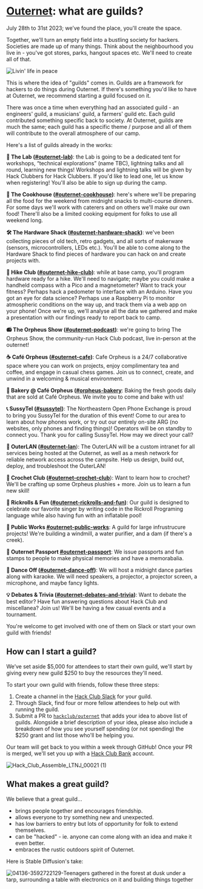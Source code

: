 
# [Outernet](https://outernet.hackclub.com): what are guilds?

July 28th to 31st 2023; we’ve found the place, you'll create the space. 

Together, we'll turn an empty field into a bustling society for hackers. Societies are made up of many things. Think about the neighbourhood you live in - you've got stores, parks, hangout spaces etc. We'll need to create all of that. 

![Livin' life in peace](https://github.com/hackclub/outernet/assets/39828164/195776fb-b447-4325-b2ca-44f890e7080f)

This is where the idea of "guilds" comes in. Guilds are a framework for hackers to do things during Outernet. If there's something you'd like to have at Outernet, we recommend starting a guild focused on it.

There was once a time when everything had an associated guild - an engineers' guild, a musicians' guild, a farmers' guild etc. Each guild contributed something specific back to society. At Outernet, guilds are much the same; each guild has a specific theme / purpose and all of them will contribute to the overall atmosphere of our camp.

Here's a list of guilds already in the works:

**🔬 The Lab ([#outernet-lab](https://hackclub.slack.com/archives/C057ZQL8XKL))**: the Lab is going to be a dedicated tent for workshops, “technical explorations” (name TBC), lightning talks and all round, learning new things! Workshops and lightning talks will be given by Hack Clubbers for Hack Clubbers. If you'd like to lead one, let us know when registering! You'll also be able to sign up during the camp.

**🍳 The Cookhouse ([#outernet-cookhouse](https://hackclub.slack.com/archives/C057ZLQTV43))**: here's where we'll be preparing all the food for the weekend from midnight snacks to multi-course dinners. For some days we'll work with caterers and on others we'll make our own food! There'll also be a limited cooking equipment for folks to use all weekend long.

**🛠️ The Hardware Shack ([#outernet-hardware-shack](https://hackclub.slack.com/archives/C057WS8DGJH))**: we've been collecting pieces of old tech, retro gadgets, and all sorts of makerware (sensors, microcontrollers, LEDs etc.). You'll be able to come along to the Hardware Shack to find pieces of hardware you can hack on and create projects with.

**🥾 Hike Club ([#outernet-hike-club](https://hackclub.slack.com/archives/C058JR94NJZ))**: while at base camp, you'll program hardware ready for a hike. We'll need to navigate; maybe you could make a handheld compass with a Pico and a magnetometer? Want to track your fitness? Perhaps hack a pedometer to interface with an Arduino. Have you got an eye for data science? Perhaps use a Raspberry Pi to monitor atmospheric conditions on the way up, and track them via a web app on your phone! Once we're up, we'll analyse all the data we gathered and make a presentation with our findings ready to report back to camp.
<!-- (Raspberry Pi Pico x3=$12, [Tiny OLED](https://www.adafruit.com/product/938)x3=$60, [Magnetometer](https://www.adafruit.com/product/5579)x2=$12, [Accelerometer](https://www.adafruit.com/product/4438)x3=$36, Pi Zero W x1=$15, [Pulse Sensor](https://www.adafruit.com/product/1093)x2=$50, [Altitude/Temperature](https://www.adafruit.com/product/1893)x3=$30, [ESP32-S3 Feather](https://www.adafruit.com/product/5477)x2=$35) -->

**📻 The Orpheus Show ([#outernet-podcast](https://hackclub.slack.com/archives/C058PP60PFU))**: we're going to bring The Orpheus Show, the community-run Hack Club podcast, live in-person at the outernet!

**☕ Café Orpheus ([#outernet-cafe](https://hackclub.slack.com/archives/C058MNEP9MZ))**: Cafe Orpheus is a 24/7 collaborative space where you can work on projects, enjoy complimentary tea and coffee, and engage in casual chess games. Join us to connect, create, and unwind in a welcoming & musical environment.

**🥖 Bakery @ Café Orpheus ([#orpheus-bakery](https://hackclub.slack.com/archives/C059DQ4EPNU)**: Baking the fresh goods daily that are sold at Café Orpheus. We invite you to come and bake with us!

**📞 SussyTel ([#sussytel](https://hackclub.slack.com/archives/C058NM4HZCJ))**: The Northeastern Open Phone Exchange is proud to bring you SussyTel for the duration of this event! Come to our area to learn about how phones work, or try out our entirely on-site ARG (no websites, only phones and finding things)! Operators will be on standby to connect you. Thank you for calling SussyTel. How may we direct your call?

**📶 OuterLAN ([#outernet-lan](https://hackclub.slack.com/archives/C058H62CP9C)**): The OuterLAN will be a custom intranet for all services being hosted at the Outernet, as well as a mesh network for reliable network access across the campsite. Help us design, build out, deploy, and troubleshoot the OuterLAN!

**🧶 Crochet Club ([#outernet-crochet-club](https://hackclub.slack.com/archives/C05B43X7TB8)**): Want to learn how to crochet? We'll be crafting up some Orpheus plushies + more. Join us to learn a fun new skill!

**🎵 Rickrolls & Fun ([#outernet-rickrolls-and-fun](https://hackclub.slack.com/archives/C059DERT540))**: Our guild is designed to celebrate our favorite singer by writing code in the Rickroll Programing language while also having fun with an inflatable pool!

**🔨 Public Works [#outernet-public-works](https://hackclub.slack.com/archives/C058KCCBQJH)**: A guild for large infrustrucure projects! We're building a windmill, a water purifier, and a dam (if there's a creek).

**🎫 Outernet Passport [#outernet-passport](https://hackclub.slack.com/archives/C05934V41G9)**: We issue passports and fun stamps to people to make physical memories and have a memorabalia.


**:man_dancing: Dance Off ([#outernet-dance-off](https://hackclub.slack.com/archives/C0594PHJ3PT))**: We will host a midnight dance parties along with karaoke. We will need speakers, a projector, a projector screen, a microphone, and maybe fancy lights.

**💡 Debates & Trivia ([#outernet-debates-and-trivia](https://app.slack.com/client/T0266FRGM/C058SH88N5R/))**: Want to debate the best editor? Have fun answering questions about Hack Club and miscellanea? Join us! We'll be having a few casual events and a tournament.

You're welcome to get involved with one of them on Slack or start your own guild with friends!

## How can I start a guild?

We’ve set aside $5,000 for attendees to start their own guild, we'll start by giving every new guild $250 to buy the resources they'll need.

To start your own guild with friends, follow these three steps:

1. Create a channel in the [Hack Club Slack](https://hackclub.com/slack) for your guild.
2. Through Slack, find four or more fellow attendees to help out with running the guild.
3. Submit a PR to [`hackclub/outernet`](https://github.com/hackclub/outernet/) that adds your idea to above list of guilds. Alongside a brief description of your idea, please also include a breakdown of how you see yourself spending (or not spending) the $250 grant and list those who'll be helping you.

Our team will get back to you within a week through GitHub! Once your PR is merged, we'll set you up with a [Hack Club Bank](https://hackclub.com/bank) account.

![Hack_Club_Assemble_LTNJ_00021 (1)](https://github.com/hackclub/outernet/assets/39828164/b4f8170d-0d9c-4eaf-bdee-c590fc2a6626)

## What makes a great guild?

We believe that a great guild... 

* brings people together and encourages friendship.
* allows everyone to try something new and unexpected.
* has low barriers to entry but lots of opportunity for folk to extend themselves.
* can be "hacked" - ie. anyone can come along with an idea and make it even better.
* embraces the rustic outdoors spirit of Outernet.

Here is Stable Diffusion's take:

![04136-3592722129-Teenagers gathered in the forest at dusk under a tarp, surrounding a table with electronics on it and building things together](https://github.com/hackclub/outernet/assets/39828164/3b891fe8-6100-4a3c-9c42-f2368c5f5687)

